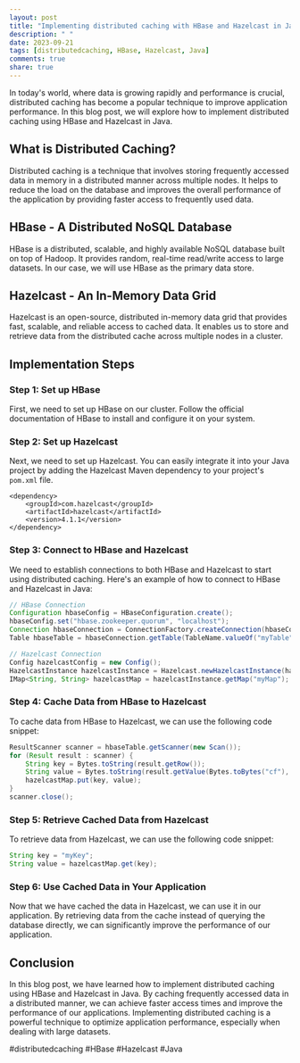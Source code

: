 ```yaml
---
layout: post
title: "Implementing distributed caching with HBase and Hazelcast in Java"
description: " "
date: 2023-09-21
tags: [distributedcaching, HBase, Hazelcast, Java]
comments: true
share: true
---
```


In today's world, where data is growing rapidly and performance is crucial, distributed caching has become a popular technique to improve application performance. In this blog post, we will explore how to implement distributed caching using HBase and Hazelcast in Java.

## What is Distributed Caching?

Distributed caching is a technique that involves storing frequently accessed data in memory in a distributed manner across multiple nodes. It helps to reduce the load on the database and improves the overall performance of the application by providing faster access to frequently used data.

## HBase - A Distributed NoSQL Database

HBase is a distributed, scalable, and highly available NoSQL database built on top of Hadoop. It provides random, real-time read/write access to large datasets. In our case, we will use HBase as the primary data store.

## Hazelcast - An In-Memory Data Grid

Hazelcast is an open-source, distributed in-memory data grid that provides fast, scalable, and reliable access to cached data. It enables us to store and retrieve data from the distributed cache across multiple nodes in a cluster.

## Implementation Steps

### Step 1: Set up HBase
First, we need to set up HBase on our cluster. Follow the official documentation of HBase to install and configure it on your system.

### Step 2: Set up Hazelcast
Next, we need to set up Hazelcast. You can easily integrate it into your Java project by adding the Hazelcast Maven dependency to your project's `pom.xml` file.

```
<dependency>
    <groupId>com.hazelcast</groupId>
    <artifactId>hazelcast</artifactId>
    <version>4.1.1</version>
</dependency>
```

### Step 3: Connect to HBase and Hazelcast
We need to establish connections to both HBase and Hazelcast to start using distributed caching. Here's an example of how to connect to HBase and Hazelcast in Java:

```java
// HBase Connection
Configuration hbaseConfig = HBaseConfiguration.create();
hbaseConfig.set("hbase.zookeeper.quorum", "localhost");
Connection hbaseConnection = ConnectionFactory.createConnection(hbaseConfig);
Table hbaseTable = hbaseConnection.getTable(TableName.valueOf("myTable"));

// Hazelcast Connection
Config hazelcastConfig = new Config();
HazelcastInstance hazelcastInstance = Hazelcast.newHazelcastInstance(hazelcastConfig);
IMap<String, String> hazelcastMap = hazelcastInstance.getMap("myMap");
```

### Step 4: Cache Data from HBase to Hazelcast
To cache data from HBase to Hazelcast, we can use the following code snippet:

```java
ResultScanner scanner = hbaseTable.getScanner(new Scan());
for (Result result : scanner) {
    String key = Bytes.toString(result.getRow());
    String value = Bytes.toString(result.getValue(Bytes.toBytes("cf"), Bytes.toBytes("column")));
    hazelcastMap.put(key, value);
}
scanner.close();
```

### Step 5: Retrieve Cached Data from Hazelcast
To retrieve data from Hazelcast, we can use the following code snippet:

```java
String key = "myKey";
String value = hazelcastMap.get(key);
```

### Step 6: Use Cached Data in Your Application
Now that we have cached the data in Hazelcast, we can use it in our application. By retrieving data from the cache instead of querying the database directly, we can significantly improve the performance of our application.

## Conclusion
In this blog post, we have learned how to implement distributed caching using HBase and Hazelcast in Java. By caching frequently accessed data in a distributed manner, we can achieve faster access times and improve the performance of our applications. Implementing distributed caching is a powerful technique to optimize application performance, especially when dealing with large datasets.

#distributedcaching #HBase #Hazelcast #Java